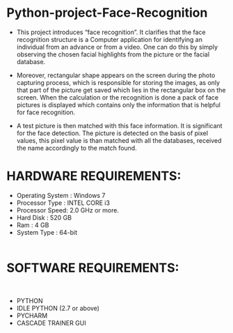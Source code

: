 # Python-project-Face-Recognition

- This project introduces “face recognition”. It clarifies that the face recognition structure is a Computer application for identifying an individual from an advance or from a video. One can do this by simply observing the chosen facial highlights  from the picture or the facial database.

- Moreover, rectangular shape appears on the screen during the photo capturing process, which is responsible for storing the images, as only that part of the picture get saved which lies in the rectangular box on the screen. When the calculation or the recognition is done a pack of face pictures is displayed which contains only the information that is  helpful for face recognition. 

- A test picture is then matched with this face information. It is significant for the face detection. The picture is detected on the basis of pixel values, this pixel value is than matched with all the databases, received the name accordingly to the match found.

# HARDWARE REQUIREMENTS:

 - Operating System : Windows 7
 - Processor Type : INTEL CORE i3  
 - Processor Speed: 2.0 GHz or more.  
 - Hard Disk : 520 GB  
 - Ram : 4 GB 
 - System Type : 64-bit  
 
# SOFTWARE REQUIREMENTS:
 
 - PYTHON 
 - IDLE PYTHON (2.7 or above)
 - PYCHARM
- CASCADE TRAINER GUI
